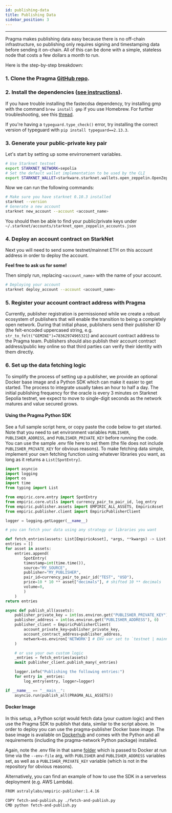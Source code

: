 ```yaml
---
id: publishing-data
title: Publishing Data
sidebar_position: 3
---
```


---

Pragma makes publishing data easy because there is no off-chain infrastructure, so publishing only requires signing and timestamping data before sending it on-chain. All of this can be done with a simple, stateless node that costs a few dollars a month to run.

Here is the step-by-step breakdown:

### 1. Clone the Pragma [GitHub repo](https://github.com/Astraly-Labs/Pragma).

### 2. Install the dependencies ([see instructions](https://github.com/Astraly-Labs/Pragma#setup)).

If you have trouble installing the fastecdsa dependency, try installing gmp with the command `brew install gmp` if you use Homebrew. For further troubleshooting, see this [thread](https://github.com/OpenZeppelin/nile/issues/22).

If you're having a `typeguard.type_check()` error, try installing the correct version of typeguard with `pip install typeguard==2.13.3`.

### 3. Generate your public-private key pair

Let's start by setting up some envirronement variables.

```sh
# Use Starknet testnet
export STARKNET_NETWORK=sepolia
# Set the default wallet implementation to be used by the CLI
export STARKNET_WALLET=starkware.starknet.wallets.open_zeppelin.OpenZeppelinAccount
```

Now we can run the following commands:

```sh
# Make sure you have starknet 0.10.3 installed
starknet --version
# Generate a new account
starknet new_account --account <account_name>
```

You should then be able to find your public/private keys under `~/.starknet/accounts/starknet_open_zeppelin_accounts.json`

### 4. Deploy an account contract on StarkNet

Next you will need to send some testnet/mainnet ETH on this account address in order to deploy the account.

**Feel free to ask us for some!**

Then simply run, replacing `<account_name>` with the name of your account.

```sh
# Deploying your account
starknet deploy_account --account <account_name>
```

### 5. Register your account contract address with Pragma

Currently, publisher registration is permissioned while we create a robust ecosystem of publishers that will enable the transition to being a completely open network. During that initial phase, publishers send their publisher ID (the felt-encoded uppercased string, e.g. `str_to_felt("GEMINI")=78362974965321`) and account contract address to the Pragma team. Publishers should also publish their account contract address/public key online so that third parties can verify their identity with them directly.

### 6. Set up the data fetching logic

To simplify the process of setting up a publisher, we provide an optional Docker base image and a Python SDK which can make it easier to get started. The process to integrate usually takes an hour to half a day.
The initial publishing frequency for the oracle is every 3 minutes on Starknet Sepolia testnet, we expect to move to single-digit seconds as the network matures and value secured grows.

#### Using the Pragma Python SDK

See a full sample script here, or copy paste the code below to get started. Note that you need to set environment variables `PUBLISHER`, `PUBLISHER_ADDRESS`, and `PUBLISHER_PRIVATE_KEY` before running the code. You can use the sample .env file here to set them (the file does not include `PUBLISHER_PRIVATE_KEY` for obvious reasons).
To make fetching data simple, implement your own fetching function using whatever libraries you want, as long as it returns a `List[SpotEntry]`.

```python
import asyncio
import logging
import os
import time
from typing import List

from empiric.core.entry import SpotEntry
from empiric.core.utils import currency_pair_to_pair_id, log_entry
from empiric.publisher.assets import EMPIRIC_ALL_ASSETS, EmpiricAsset
from empiric.publisher.client import EmpiricPublisherClient

logger = logging.getLogger(__name__)

# you can fetch your data using any strategy or libraries you want

def fetch_entries(assets: List[EmpiricAsset], *args, **kwargs) -> List[SpotEntry]:
entries = []
for asset in assets:
    entries.append(
        SpotEntry(
        timestamp=int(time.time()),
        source="MY_SOURCE",
        publisher="MY_PUBLISHER",
        pair_id=currency_pair_to_pair_id("TEST", "USD"),
        price=10 * 10 ** asset["decimals"], # shifted 10 ** decimals
        volume=0,
        )
    )
return entries

async def publish_all(assets):
    publisher_private_key = int(os.environ.get("PUBLISHER_PRIVATE_KEY"), 0)
    publisher_address = int(os.environ.get("PUBLISHER_ADDRESS"), 0)
    publisher_client = EmpiricPublisherClient(
        account_private_key=publisher_private_key,
        account_contract_address=publisher_address,
        network=os.environ['NETWORK'] # ENV var set to `testnet | mainnet`
    )

    # or use your own custom logic
    _entries = fetch_entries(assets)
    await publisher_client.publish_many(_entries)

    logger.info("Publishing the following entries:")
    for entry in _entries:
        log_entry(entry, logger=logger)

if __name__ == "__main__":
    asyncio.run(publish_all(PRAGMA_ALL_ASSETS))

```

#### Docker Image

In this setup, a Python script would fetch data (your custom logic) and then use the Pragma SDK to publish that data, similar to the script above. In order to deploy you can use the pragma-publisher Docker base image. The base image is available on [Dockerhub](https://hub.docker.com/r/astralylabs/pragma-publisher) and comes with the Python and all requirements (including the pragma-network Python package) installed.

Again, note the .env file in that same [folder](https://github.com/Astraly-Labs/Pragma/tree/master/stagecoach/jobs/publishers/publish-all) which is passed to Docker at run time via the `--env-file` arg, with `PUBLISHER` and `PUBLISHER_ADDRESS` variables set, as well as a `PUBLISHER_PRIVATE_KEY` variable (which is not in the repository for obvious reasons).

Alternatively, you can find an example of how to use the SDK in a serverless deployment (e.g. AWS Lambda).

```bash
FROM astralylabs/empiric-publisher:1.4.16

COPY fetch-and-publish.py ./fetch-and-publish.py
CMD python fetch-and-publish.py
```
